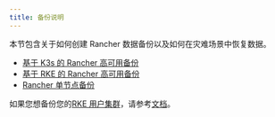 ```yaml
---
title: 备份说明
---
```


本节包含关于如何创建 Rancher 数据备份以及如何在灾难场景中恢复数据。

- [基于 K3s 的 Rancher 高可用备份](/docs/backups/backups/k3s-backups/_index)
- [基于 RKE 的 Rancher 高可用备份](/docs/backups/backups/ha-backups/_index)
- [Rancher 单节点备份](/docs/backups/backups/single-node-backups/_index)

如果您想备份您的[RKE 用户集群](/docs/cluster-provisioning/rke-clusters/_index)，请参考[文档](/docs/cluster-admin/backing-up-etcd/_index)。
